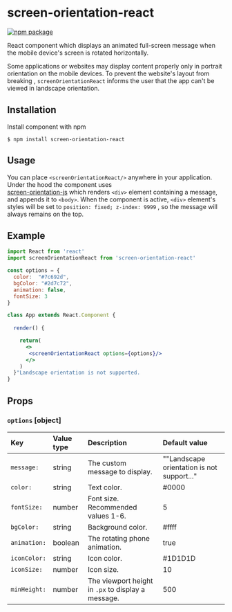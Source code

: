 # screen-orientation-react

[![npm package][npm-badge]][npm]

[npm]: https://www.npmjs.org/package/screen-orientation-react
[npm-badge]: https://img.shields.io/npm/v/screen-orientation-react

React component which displays an animated full-screen message when the mobile device's screen is rotated horizontally.

Some applications or websites may display content properly only in portrait orientation on the mobile devices. To prevent the website's layout from breaking , ```screenOrientationReact```  informs the user that the app can't be viewed in landscape orientation.

## Installation

Install component with npm

```
$ npm install screen-orientation-react
```

## Usage

You can place  `<screenOrientationReact/>`  anywhere in your application. Under the hood the component uses    
 [screen-orientation-js](https://www.npmjs.com/package/screen-orientation-js) which renders `<div>` element containing a message, and appends it to `<body>`. When the component is active, `<div>`  element's styles will be set to `position: fixed; z-index: 9999` , so the message will always remains on the top.

## Example 

```jsx
import React from 'react'
import screenOrientationReact from 'screen-orientation-react'

const options = { 
  color:  "#7c692d",
  bgColor: "#2d7c72",
  animation: false,
  fontSize: 3
}

class App extends React.Component {
  
  render() {

    return(
      <>
       <screenOrientationReact options={options}/>
      </>
    )
  }"Landscape orientation is not supported. 
}
```

## Props

### `options` [object]


| Key          | Value type| Description                                       | Default value                              |
|:-------------|:----------|:--------------------------------------------------|:------------------------------------------ |
| `message:`   | string    | The custom message to display.                    | ""Landscape orientation is not support..." |        
| `color:`     | string    | Text color.                                       |  #0000                                     |
| `fontSize:`  | number    | Font size. Recommended values 1-6.                |  5                                         |
| `bgColor:`   | string    | Background color.                                 |  #ffff                                     | 
| `animation:` | boolean   | The rotating phone animation.                     |  true                                      |
| `iconColor:` | string    | Icon color.                                       |  #1D1D1D                                   |
| `iconSize:`  | number    | Icon size.                                        |  10                                        |
| `minHeight:` | number    | The viewport height in `.px` to display a message.|  500                                       |